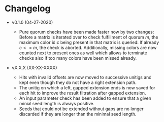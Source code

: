 # Changelog

* v0.1.0 (04-27-2020)
  - Pure quorum checks have been made faster now by two changes: Before a matrix
    is iterated over to check fulfillment of quorum $`m`$, the maximum color id 
    $`c`$ being present in that matrix is queried. If already $`c <= m`$, 
    the check is aborted. 
    Additionally, missing colors are now counted next to present ones as well 
    which allows to terminate checks also if too many colors have been missed 
    already.

* vX.X.X (XX-XX-XXXX)
  - Hits with invalid offsets are now moved to successive unitigs and kept even 
    though they do not have a right extension path.
  - The unitig on which a left, gapped extension ends is now saved for each hit 
    to improve the result filtration after gapped extension.
  - An input parameter check has been added to ensure that a given minial seed 
    length is always positive.
  - Seeds that could not be extended without gaps are no longer discarded if 
    they are longer than the minimal seed length.